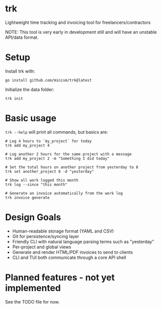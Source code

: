 # trk

Lightweight time tracking and invoicing tool for freelancers/contractors

NOTE: This tool is very early in development still and will have an unstable API/data format.

# Setup

Install trk with:

    go install github.com/minism/trk@latest

Initialize the data folder:

    trk init

# Basic usage

`trk --help` will print all commands, but basics are:

    # Log 4 hours to `my_project` for today
    trk add my_project 4

    # Log another 2 hours for the same project with a message
    trk add my_project 2 -m "Something I did today"

    # Set the total hours on another project from yesterday to 8
    trk set another_project 8 -d "yesterday"

    # Show all work logged this month
    trk log --since "this month"

    # Generate an invoice automatically from the work log
    trk invoice generate

# Design Goals

- Human-readable storage format (YAML and CSV)
- Git for persistence/syncing layer
- Friendly CLI with natural language parsing terms such as "yesterday"
- Per-project and global views
- Generate and render HTML/PDF invoices to send to clients
- CLI and TUI both communicate through a core API shell

# Planned features - not yet implemented

See the TODO file for now.
